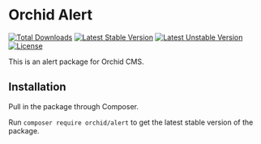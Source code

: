# Orchid Alert
[![Total Downloads](https://poser.pugx.org/orchid/alert/d/total.svg)](https://packagist.org/packages/orchid/alert)
[![Latest Stable Version](https://poser.pugx.org/orchid/alert/v/stable.svg)](https://packagist.org/packages/orchid/alert)
[![Latest Unstable Version](https://poser.pugx.org/orchid/alert/v/unstable.svg)](https://packagist.org/packages/orchid/alert)
[![License](https://poser.pugx.org/orchid/alert/license.svg)](https://packagist.org/packages/orchid/alert)

This is an alert package for Orchid CMS.

## Installation

Pull in the package through Composer.

Run `composer require orchid/alert` to get the latest stable version of the package.
